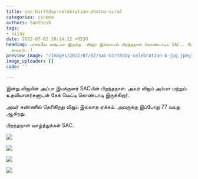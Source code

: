 ```yaml
---
title: sac-birthday-celebration-photos-viral
categories: cinema
authors: Santhosh
tags:
- vijay
date: 2022-07-02 20:14:12 +0530
heading: பாக்கவே கஷ்டமா இருக்கு. விஜய் இல்லாமல் பிறந்தநாள் கொண்டாடிய SAC.. போட்டோஸ்
  வைரல்..!
preview_image: "/images/2022/07/02/sac-birthday-celebration-4-jpg.jpeg"
image_uploader: []
code: ''

---
```

இன்று விஜயின் அப்பா இயக்குனர் SACயின் பிறந்தநாள். அவர் விஜய் அம்மா மற்றும் உதவியாளர்களுடன் கேக் வெட்டி கொண்டாடி இருக்கிறார்.

அவர் கண்ணில் தெரிகிறது விஜய் இல்லாத ஏக்கம். அவருக்கு இப்போது 77 வயது ஆகிறது.

பிறந்தநாள் வாழ்த்துக்கள் SAC.

![](/images/2022/07/02/sac-birthday-celebration-1-jpg.jpeg)

![](/images/2022/07/02/sac-birthday-celebration-2-jpg.jpeg)

![](/images/2022/07/02/sac-birthday-celebration-jpg.jpeg)

![](/images/2022/07/02/sac-birthday-celebration-3-jpg.jpeg)
